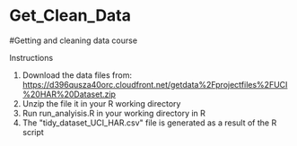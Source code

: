 # Get_Clean_Data
#Getting and cleaning data course

Instructions

1. Download the data files from: 
    https://d396qusza40orc.cloudfront.net/getdata%2Fprojectfiles%2FUCI%20HAR%20Dataset.zip 
2. Unzip the file it in your R working directory
3. Run run_analyisis.R in your working directory in R
4. The "tidy_dataset_UCI_HAR.csv" file is generated as a result of the R script


